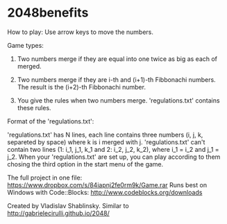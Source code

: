 2048benefits
============

How to play: 
Use arrow keys to move the numbers. 

Game types:

1. Two numbers merge if they are equal into one twice as big as each of merged.

2. Two numbers merge if they are i-th and (i+1)-th Fibbonachi numbers. The result is the (i+2)-th Fibbonachi number.

3. You give the rules when two numbers merge. 'regulations.txt' contains these rules.

Format of the 'regulations.txt':

'regulations.txt' has N lines, each line contains three numbers (i, j, k, separeted by space) where k is i merged with j.
'regulations.txt' can't contain two lines (1: i_1, j_1, k_1 and 2: i_2, j_2, k_2), where i_1 = i_2 and j_1 = j_2.
When your 'regulations.txt' are set up, you can play according to them chosing the third option in the start menu of the game.
  

The full project in one file: https://www.dropbox.com/s/84iapnj2fe0rm9k/Game.rar
Runs best on Windows with Code::Blocks: http://www.codeblocks.org/downloads 

Created by Vladislav Shablinsky. Similar to http://gabrielecirulli.github.io/2048/
